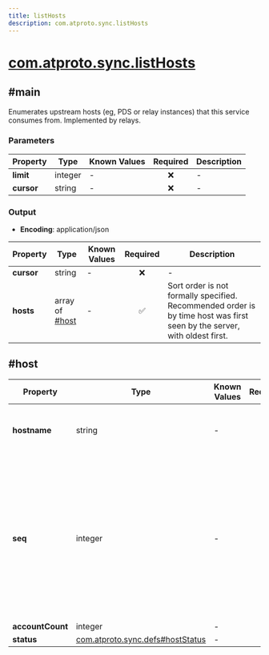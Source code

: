 ```yaml
---
title: listHosts
description: com.atproto.sync.listHosts
---
```


# [com.atproto.sync.listHosts](https://github.com/myConsciousness/atproto.dart/blob/main/lexicons/com/atproto/sync/listHosts.json)

## #main

Enumerates upstream hosts (eg, PDS or relay instances) that this service consumes from. Implemented by relays.

### Parameters

| Property | Type | Known Values | Required | Description |
| --- | --- | --- | :---: | --- |
| **limit** | integer | - | ❌ | - |
| **cursor** | string | - | ❌ | - |

### Output

- **Encoding**: application/json

| Property | Type | Known Values | Required | Description |
| --- | --- | --- | :---: | --- |
| **cursor** | string | - | ❌ | - |
| **hosts** | array of [#host](#host) | - | ✅ | Sort order is not formally specified. Recommended order is by time host was first seen by the server, with oldest first. |

## #host

| Property | Type | Known Values | Required | Description |
| --- | --- | --- | :---: | --- |
| **hostname** | string | - | ✅ | hostname of server; not a URL (no scheme) |
| **seq** | integer | - | ❌ | Recent repo stream event sequence number. May be delayed from actual stream processing (eg, persisted cursor not in-memory cursor). |
| **accountCount** | integer | - | ❌ | - |
| **status** | [com.atproto.sync.defs#hostStatus](../../../../lexicons/com/atproto/sync/defs.md#hoststatus) | - | ❌ | - |

